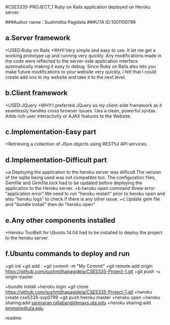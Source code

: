<snippet>
  <content>
#CSE5335-PROJECT_1
Ruby on Rails application deployed on Heroku server.

###Author name : Sushmitha Pagidela
###UTA ID:1001100799

## a.Server framework
+USED:Ruby on Rails
+WHY:Very simple and easy to use. It let me get a working prototype up and running very quickly. Any modifications made in the code were reflected to the server-side application interface automatically making it easy to debug. Since Ruby on Rails also lets you make future modifications to your website very quickly, I felt that I could create add ons to my website and take it to the next level.

## b.Client framework
+USED:JQuery
+WHY:I preferred JQuery as my client-side framework as it seamlessly handles cross browser issues. 
Ues a clean, powerful syntax.
Adds rich user interactivity or AJAX features to the Website. 

## c.Implementation-Easy part
+Retrieving a collection of JSon objects using RESTful API services. 

## d.Implementation-Difficult part
+a.Deploying the application to the heroku server was diificult.The version of the sqlite being used was not compatible too. The configuration files, Gemfile and Gemfile.lock had to be updated before deploying the application to the Heroku server.
+b.heroku open command threw error "application error".We need to run "heroku restart" prior to heroku open and also "heroku logs" to check if there is any other issue.
+c.Update gem file and "bundle install" then do "heroku open" 

## e.Any other components installed
+Heroku ToolBelt for Ubuntu 14.04 had to be installed to deploy the project to the heroku server. 


## f.Ubuntu commands to deploy and run
+git init
+git add .
+git commit -m "My Commit"
+git remote add origin https://github.com/sushmithapagidela/CSE5335-Project-1.git
+git push -u origin master

+bundle install
+heroku login
+git clone https://github.com/sushmithapagidela/CSE5335-Project-1.git
+heroku create cse5335-sxp0799
+git push heroku master
+heroku open
+heroku sharing:add samvaran.rallabandi@mavs.uta.edu 
+heroku sharing:add emmons@uta.edu

</content>
  <tabTrigger>readme</tabTrigger>
</snippet>
